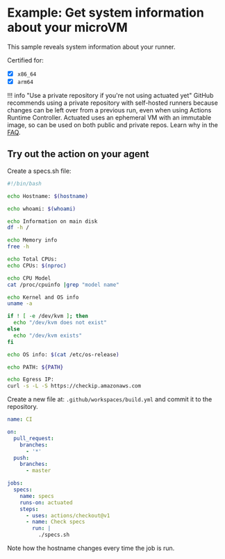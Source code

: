 # Example: Get system information about your microVM

This sample reveals system information about your runner.

Certified for:

- [x] `x86_64`
- [x] `arm64`

!!! info "Use a private repository if you're not using actuated yet"
    GitHub recommends using a private repository with self-hosted runners because changes can be left over from a previous run, even when using Actions Runtime Controller. Actuated uses an ephemeral VM with an immutable image, so can be used on both public and private repos. Learn why in the [FAQ](/faq).

## Try out the action on your agent

Create a specs.sh file:

```bash
#!/bin/bash

echo Hostname: $(hostname)

echo whoami: $(whoami)

echo Information on main disk
df -h /

echo Memory info
free -h

echo Total CPUs:
echo CPUs: $(nproc)

echo CPU Model
cat /proc/cpuinfo |grep "model name"

echo Kernel and OS info
uname -a

if ! [ -e /dev/kvm ]; then
  echo "/dev/kvm does not exist"
else
  echo "/dev/kvm exists"
fi

echo OS info: $(cat /etc/os-release)

echo PATH: ${PATH}

echo Egress IP:
curl -s -L -S https://checkip.amazonaws.com
```

Create a new file at: `.github/workspaces/build.yml` and commit it to the repository.

```yaml
name: CI

on:
  pull_request:
    branches:
      - '*'
  push:
    branches:
      - master

jobs:
  specs:
    name: specs
    runs-on: actuated
    steps:
      - uses: actions/checkout@v1
      - name: Check specs
        run: |
          ./specs.sh
```

Note how the hostname changes every time the job is run.
